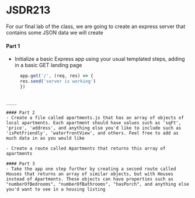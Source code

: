 # JSDR213

For our final lab of the class, we are going to create an express server that contains some JSON data we will create


#### Part 1 
  - Initialize a basic Express app using your usual templated steps, adding in a basic GET landing page
    ```js
      app.get('/', (req, res) => {
      res.send('server is working')
      })
   ```

 ____

 #### Part 2 
 - Create a file called apartments.js that has an array of objects of local apartments. Each apartment should have values such as 'sqFt', 'price', 'address', and anything else you'd like to include such as 'isPetFriendly', 'waterfrontView', and others. Feel free to add as much data in as you would like

- Create a route called Apartments that returns this array of apartments

#### Part 3
- Take the app one step further by creating a second route called Houses that returns an array of similar objects, but with Houses instead of Apartments. These objects can have properties such as "numberOfBedrooms", "numberOfBathrooms", "hasPorch", and anything else you'd want to see in a housing listing

